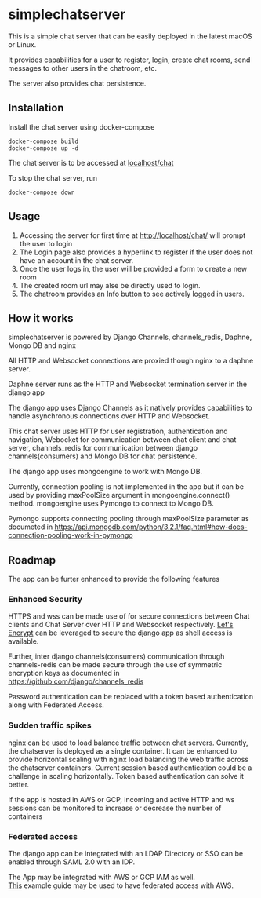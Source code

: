 # simplechatserver

This is a simple chat server that can be easily deployed in the latest 
macOS or Linux.


It provides capabilities for a user to register, login, create chat rooms,
send messages to other users in the chatroom, etc.

The server also provides chat persistence.

## Installation

Install the chat server using docker-compose
```
docker-compose build
docker-compose up -d
```
The chat server is to be accessed at [localhost/chat](http://localhost/chat)

To stop the chat server, run
```
docker-compose down
```

## Usage

1. Accessing the server for first time at [http://localhost/chat/](http://localhost/chat/) will prompt the user to login
2. The Login page also provides a hyperlink to register if the user does not have an account in the chat server.
3. Once the user logs in, the user will be provided a form to create a new room
4. The created room url may alse be directly used to login.
5. The chatroom provides an Info button to see actively logged in users.


## How it works

simplechatserver is powered by Django Channels, channels_redis, Daphne, Mongo DB and nginx

All HTTP and Websocket connections are proxied though nginx to a daphne server.

Daphne server runs as the HTTP and Websocket termination server in the django app

The django app uses Django Channels as it natively provides capabilities to handle asynchronous 
connections over HTTP and Websocket.

This chat server uses HTTP for user registration, authentication and navigation, 
Webocket for communication between chat client and chat server, channels_redis
for communication between django channels(consumers) 
and Mongo DB for chat persistence.

The django app uses mongoengine to work with Mongo DB.

Currently, connection pooling is not implemented in the app but it can be used by
providing maxPoolSize argument in mongoengine.connect() method.
mongoengine uses Pymongo to connect to Mongo DB. 

Pymongo supports connecting pooling through maxPoolSize parameter as documeted in
https://api.mongodb.com/python/3.2.1/faq.html#how-does-connection-pooling-work-in-pymongo

## Roadmap

The app can be furter enhanced to provide the following features

### Enhanced Security

HTTPS and wss can be made use of for secure connections between Chat clients and Chat Server over HTTP and Websocket respectively.
[Let's Encrypt](https://letsencrypt.org/getting-started/) can be leveraged to secure the django app as shell access is available.

Further, inter django channels(consumers) communication through channels-redis can be made secure
through the use of symmetric encryption keys as documented in https://github.com/django/channels_redis

Password authentication can be replaced with a token based authentication along with Federated Access.

### Sudden traffic spikes

nginx can be used to load balance traffic between chat servers.
Currently, the chatserver is deployed as a single container. It can be enhanced to provide horizontal scaling
with nginx load balancing the web traffic across the chatserver containers.
Current session based authentication could be a challenge in scaling horizontally.
Token based authentication can solve it better.

If the app is hosted in AWS or GCP, incoming and active HTTP and ws sessions can be monitored 
to increase or decrease the number of containers 

### Federated access

The django app can be integrated with an LDAP Directory or SSO can be enabled through SAML 2.0 with an IDP.

The App may be integrated with AWS or GCP IAM as well.  
[This](https://aws.amazon.com/blogs/security/how-to-implement-federated-api-and-cli-access-using-saml-2-0-and-ad-fs/) example guide may be used to have federated access with AWS.

